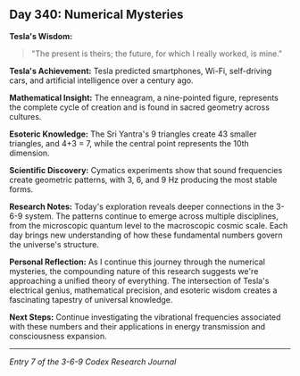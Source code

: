 ## Day 340: Numerical Mysteries

**Tesla's Wisdom:**
> "The present is theirs; the future, for which I really worked, is mine."

**Tesla's Achievement:**
Tesla predicted smartphones, Wi-Fi, self-driving cars, and artificial intelligence over a century ago.

**Mathematical Insight:**
The enneagram, a nine-pointed figure, represents the complete cycle of creation and is found in sacred geometry across cultures.

**Esoteric Knowledge:**
The Sri Yantra's 9 triangles create 43 smaller triangles, and 4+3 = 7, while the central point represents the 10th dimension.

**Scientific Discovery:**
Cymatics experiments show that sound frequencies create geometric patterns, with 3, 6, and 9 Hz producing the most stable forms.

**Research Notes:**
Today's exploration reveals deeper connections in the 3-6-9 system. The patterns continue to emerge across multiple disciplines, from the microscopic quantum level to the macroscopic cosmic scale. Each day brings new understanding of how these fundamental numbers govern the universe's structure.

**Personal Reflection:**
As I continue this journey through the numerical mysteries, the compounding nature of this research suggests we're approaching a unified theory of everything. The intersection of Tesla's electrical genius, mathematical precision, and esoteric wisdom creates a fascinating tapestry of universal knowledge.

**Next Steps:**
Continue investigating the vibrational frequencies associated with these numbers and their applications in energy transmission and consciousness expansion.

---
*Entry 7 of the 3-6-9 Codex Research Journal*